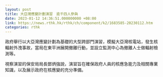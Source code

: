 ```yaml
---
layout: post
title: 大亞灣應變計劃演習　逾千四人參與
date: 2023-01-12 14:36:51.000000000 +08:00
link: https://news.rthk.hk/rthk/ch/component/k2/1683585-20230112.htm
categories: rthk
---
```


政府舉行以大亞灣應變計劃為基礎的大型跨部門演習，模擬大亞灣核電站，發生核輻射外洩事故，當局在東平洲展開撤離行動，並設立監測中心為撤離人士做輻射檢測等。

視察演習的保安局局長鄧炳強說，演習旨在確保政府人員的核應急能力及相關專業知識，以及展示政府在核應變的充分準備。
